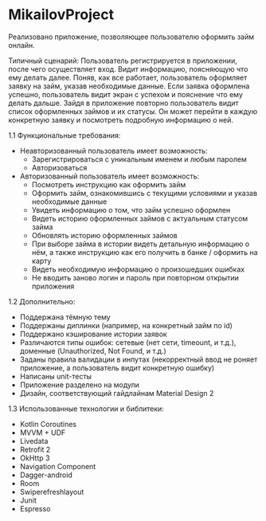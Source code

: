# MikailovProject
Реализовано приложение, позволяющее пользователю оформить займ онлайн.

Типичный сценарий: Пользователь регистрируется в приложении, после чего осуществляет вход. 
Видит информацию, поясняющую что ему делать далее. 
Поняв, как все работает, пользователь оформляет заявку на займ, указав необходимые данные. Если 
заявка оформлена успешно, пользователь видит экран с успехом и пояснение что ему делать дальше.
Зайдя в приложение повторно пользователь видит список оформленных займов и их статусы. Он 
может перейти в каждую конкретную заявку и посмотреть подробную информацию о ней.

1.1 Функциональные требования:
- Неавторизованный пользователь имеет возможность:
  - Зарегистрироваться с уникальным именем и любым паролем
  - Авторизоваться
- Авторизованный пользователь имеет возможность:
  - Посмотреть инструкцию как оформить займ
  - Оформить займ, ознакомившись с текущими условиями и указав необходимые данные
  - Увидеть информацию о том, что займ успешно оформлен
  - Видеть историю оформленных займов с актуальным статусом займа
  - Обновлять историю оформленных займов
  - При выборе займа в истории видеть детальную информацию о нём, а также инструкцию как его получить в банке / оформить на карту
  - Видеть необходимую информацию о произошедших ошибках
  - Не вводить заново логин и пароль при повторном открытии приложения


1.2 Дополнительно:
- Поддержана тёмную тему
- Поддержаны диплинки (например, на конкретный займ по id)
- Поддержано кэширование истории заявок
- Различаются типы ошибок: сетевые (нет сети, timeount, и т.д.), доменные (Unauthorized, Not Found, и т.д.)
- Заданы правила валидации в инпутах (некорректный ввод не роняет приложение, а пользователь видит конкретную ошибку)
- Написаны unit-тесты
- Приложение разделено на модули
- Дизайн, соответствующий гайдлайнам Material Design 2

1.3 Использованные технологии и библитеки:

- Kotlin Coroutines
- MVVM + UDF
- Livedata
- Retrofit 2
- OkHttp 3
- Navigation Component
- Dagger-android
- Room
- Swiperefreshlayout
- Junit
- Espresso
